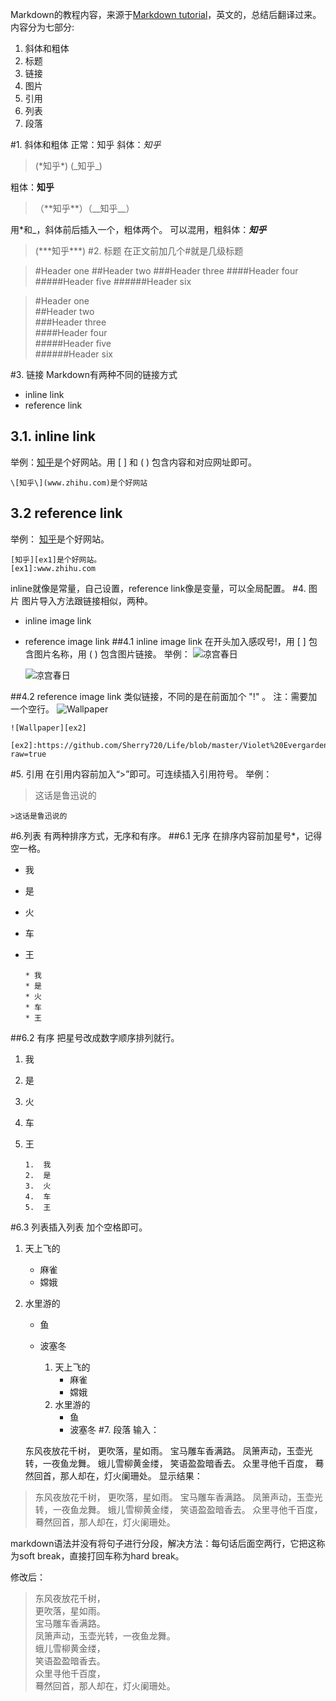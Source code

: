 Markdown的教程内容，来源于[Markdown tutorial](https://www.markdowntutorial.com)，英文的，总结后翻译过来。
内容分为七部分:
1. 斜体和粗体
2. 标题
3. 链接
4. 图片
5. 引用
6. 列表
7. 段落

#1. 斜体和粗体
正常：知乎
斜体：*知乎*   
> (\*知乎\*) (\_知乎\_) 
  
粗体：**知乎** 
>（\*\*知乎\*\*）（\_\_知乎\_\_）

用\*和\_，斜体前后插入一个，粗体两个。
可以混用，粗斜体：***知乎*** 
> (\*\*\*知乎\*\*\*)
#2. 标题
在正文前加几个#就是几级标题

>#Header one
>##Header two
>###Header three
>####Header four
>#####Header five
>######Header six

>#Header one  
>##Header two  
>###Header three  
>####Header four  
>#####Header five  
>######Header six  
 
#3. 链接
Markdown有两种不同的链接方式
 * inline link
 * reference link
## 3.1. inline link
举例：[知乎](www.zhihu.com)是个好网站。用 [ ] 和 ( ) 包含内容和对应网址即可。

    \[知乎\](www.zhihu.com)是个好网站
## 3.2 reference link
举例：
[知乎][ex1]是个好网站。

[ex1]:www.zhihu.com
    
    [知乎][ex1]是个好网站。    
    [ex1]:www.zhihu.com
inline就像是常量，自己设置，reference link像是变量，可以全局配置。
#4. 图片
图片导入方法跟链接相似，两种。
 * inline image link
 * reference image link
##4.1 inline image link
在开头加入感叹号!，用 [ ] 包含图片名称，用 ( ) 包含图片链接。
举例：
![凉宫春日](http://upload-images.jianshu.io/upload_images/7981571-fc1329b2b2ae873e?imageMogr2/auto-orient/strip%7CimageView2/2/w/1240)

     ![凉宫春日](http://upload-images.jianshu.io/upload_images/7981571-1def1efce384ef09?imageMogr2/auto-orient/strip%7CimageView2/2/w/1240)
  
##4.2 reference image link
类似链接，不同的是在前面加个 "!" 。
注：需要加一个空行。
![Wallpaper][ex2]

[ex2]: https://github.com/Sherry720/Life/blob/master/Violet%20Evergarden.png?raw=true

    ![Wallpaper][ex2]

    [ex2]:https://github.com/Sherry720/Life/blob/master/Violet%20Evergarden.png?raw=true
#5. 引用
在引用内容前加入“>”即可。可连续插入引用符号。
举例：
>这话是鲁迅说的

    >这话是鲁迅说的
#6.列表
有两种排序方式，无序和有序。
##6.1 无序
在排序内容前加星号*，记得空一格。
* 我
* 是
* 火
* 车
* 王

      * 我
      * 是
      * 火
      * 车
      * 王
##6.2 有序
把星号改成数字顺序排列就行。
1.  我
2.  是
3.  火
4.  车
5.  王

        1.  我
        2.  是
        3.  火
        4.  车
        5.  王
#6.3 列表插入列表
加个空格即可。
1. 天上飞的
    * 麻雀
    * 嫦娥
2. 水里游的
    * 鱼
    * 波塞冬


       1. 天上飞的
            * 麻雀
            * 嫦娥
        2. 水里游的
            * 鱼
            * 波塞冬
#7. 段落
输入：

    东风夜放花千树，
    更吹落，星如雨。
    宝马雕车香满路。
    凤箫声动，玉壶光转，一夜鱼龙舞。
    蛾儿雪柳黄金缕，
    笑语盈盈暗香去。
    众里寻他千百度，
    蓦然回首，那人却在，灯火阑珊处。
显示结果：
>东风夜放花千树，
更吹落，星如雨。
宝马雕车香满路。
>凤箫声动，玉壶光转，一夜鱼龙舞。
蛾儿雪柳黄金缕，
笑语盈盈暗香去。
众里寻他千百度，
蓦然回首，那人却在，灯火阑珊处。

markdown语法并没有将句子进行分段，解决方法：每句话后面空两行，它把这称为soft break，直接打回车称为hard break。  

修改后：
>东风夜放花千树，  
更吹落，星如雨。  
宝马雕车香满路。  
>凤箫声动，玉壶光转，一夜鱼龙舞。  
蛾儿雪柳黄金缕，  
笑语盈盈暗香去。  
众里寻他千百度，  
蓦然回首，那人却在，灯火阑珊处。  
